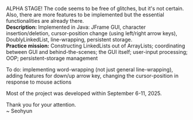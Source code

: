 ALPHA STAGE! The code seems to be free of glitches, but it's not certain. Also, there are more features to be implemented but the essential functionalities are already there.<br>
<b>Description:</b> Implemented in Java: JFrame GUI, character insertion/deletion, cursor-position change (using left/right arrow keys), DoublyLinkedList, line-wrapping, persistent storage.<br>
<b>Practice mission:</b> Constructing LinkedLists out of ArrayLists; coordinating between GUI and behind-the-scenes; the GUI itself; user-input processing; OOP; persistent-storage management

To do: implementing word-wrapping (not just general line-wrapping), adding features for down/up arrow key, changing the cursor-position in response to mouse actions

Most of the project was developed within September 6-11, 2025.


Thank you for your attention.<br>
~ Seohyun
